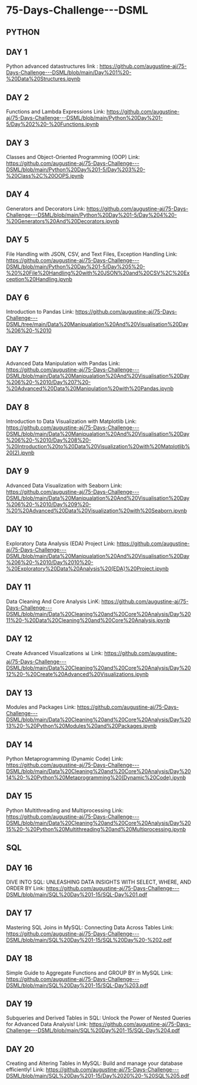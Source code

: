 
# 75-Days-Challenge---DSML

## PYTHON
## DAY 1 
Python advanced datastructures
link : https://github.com/augustine-aj/75-Days-Challenge---DSML/blob/main/Day%201%20-%20Data%20Structures.ipynb

## DAY 2
Functions and Lambda Expressions
Link: https://github.com/augustine-aj/75-Days-Challenge---DSML/blob/main/Python%20Day%201-5/Day%202%20-%20Functions.ipynb

## DAY 3 
Classes and Object-Oriented Programming (OOP)
Link: https://github.com/augustine-aj/75-Days-Challenge---DSML/blob/main/Python%20Day%201-5/Day%203%20-%20Class%2C%20OOPS.ipynb

## DAY 4 
Generators and Decorators
Link: https://github.com/augustine-aj/75-Days-Challenge---DSML/blob/main/Python%20Day%201-5/Day%204%20-%20Generators%20And%20Decorators.ipynb

## DAY 5
File Handling with JSON, CSV, and Text Files, Exception Handling
Link: https://github.com/augustine-aj/75-Days-Challenge---DSML/blob/main/Python%20Day%201-5/Day%205%20-%20%20File%20Handling%20with%20JSON%20and%20CSV%2C%20Exception%20Handling.ipynb

## DAY 6 
Introduction to Pandas
Link: https://github.com/augustine-aj/75-Days-Challenge---DSML/tree/main/Data%20Manipualation%20And%20Visualisation%20Day%206%20-%2010

## DAY 7
Advanced Data Manipulation with Pandas
Link: https://github.com/augustine-aj/75-Days-Challenge---DSML/blob/main/Data%20Manipualation%20And%20Visualisation%20Day%206%20-%2010/Day%207%20-%20Advanced%20Data%20Manipulation%20with%20Pandas.ipynb

## DAY 8
Introduction to Data Visualization with Matplotlib
Link: https://github.com/augustine-aj/75-Days-Challenge---DSML/blob/main/Data%20Manipualation%20And%20Visualisation%20Day%206%20-%2010/Day%208%20-%20Introduction%20to%20Data%20Visualization%20with%20Matplotlib%20(2).ipynb

## DAY 9
Advanced Data Visualization with Seaborn
Link: https://github.com/augustine-aj/75-Days-Challenge---DSML/blob/main/Data%20Manipualation%20And%20Visualisation%20Day%206%20-%2010/Day%209%20-%20%20Advanced%20Data%20Visualization%20with%20Seaborn.ipynb

## DAY 10
Exploratory Data Analysis (EDA) Project
Link: https://github.com/augustine-aj/75-Days-Challenge---DSML/blob/main/Data%20Manipualation%20And%20Visualisation%20Day%206%20-%2010/Day%2010%20-%20Exploratory%20Data%20Analysis%20(EDA)%20Project.ipynb

## DAY 11 
Data Cleaning And Core Analysis
LinK: https://github.com/augustine-aj/75-Days-Challenge---DSML/blob/main/Data%20Cleaning%20and%20Core%20Analysis/Day%2011%20-%20Data%20Cleaning%20and%20Core%20Analysis.ipynb

## DAY 12 
Create Advanced Visualizations 📊
Link: https://github.com/augustine-aj/75-Days-Challenge---DSML/blob/main/Data%20Cleaning%20and%20Core%20Analysis/Day%2012%20-%20Create%20Advanced%20Visualizations.ipynb

## DAY 13
Modules and Packages
Link: https://github.com/augustine-aj/75-Days-Challenge---DSML/blob/main/Data%20Cleaning%20and%20Core%20Analysis/Day%2013%20-%20Python%20Modules%20and%20Packages.ipynb

## DAY 14
Python Metaprogramming (Dynamic Code)
Link: https://github.com/augustine-aj/75-Days-Challenge---DSML/blob/main/Data%20Cleaning%20and%20Core%20Analysis/Day%2014%20-%20Python%20Metaprogramming%20(Dynamic%20Code).ipynb

## DAY 15 
Python Multithreading and Multiprocessing
Link: https://github.com/augustine-aj/75-Days-Challenge---DSML/blob/main/Data%20Cleaning%20and%20Core%20Analysis/Day%2015%20-%20Python%20Multithreading%20and%20Multiprocessing.ipynb

## SQL 
## DAY 16
DIVE INTO SQL: UNLEASHING DATA INSIGHTS WITH SELECT, WHERE, AND ORDER BY
Link: https://github.com/augustine-aj/75-Days-Challenge---DSML/blob/main/SQL%20Day%201-15/SQL-Day%201.pdf

## DAY 17
Mastering SQL Joins in MySQL: Connecting Data Across Tables
Link: https://github.com/augustine-aj/75-Days-Challenge---DSML/blob/main/SQL%20Day%201-15/SQL%20Day%20-%202.pdf

## DAY 18
Simple Guide to Aggregate Functions and GROUP BY in MySQL
Link: https://github.com/augustine-aj/75-Days-Challenge---DSML/blob/main/SQL%20Day%201-15/SQL-Day%203.pdf

## DAY 19
Subqueries and Derived Tables in SQL: Unlock the Power of Nested Queries for Advanced Data Analysis!
Link: https://github.com/augustine-aj/75-Days-Challenge---DSML/blob/main/SQL%20Day%201-15/SQL-Day%204.pdf

## DAY 20
Creating and Altering Tables in MySQL: Build and manage your database efficiently!
Link: https://github.com/augustine-aj/75-Days-Challenge---DSML/blob/main/SQL%20Day%201-15/Day%2020%20-%20SQL%205.pdf


